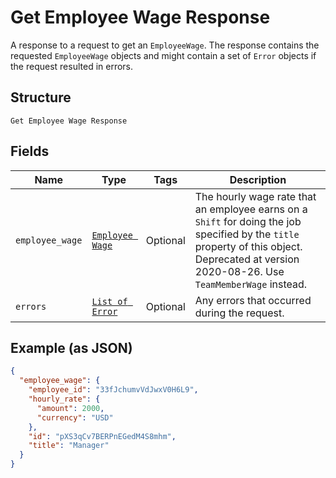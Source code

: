 
# Get Employee Wage Response

A response to a request to get an `EmployeeWage`. The response contains
the requested `EmployeeWage` objects and might contain a set of `Error` objects if
the request resulted in errors.

## Structure

`Get Employee Wage Response`

## Fields

| Name | Type | Tags | Description |
|  --- | --- | --- | --- |
| `employee_wage` | [`Employee Wage`](../../doc/models/employee-wage.md) | Optional | The hourly wage rate that an employee earns on a `Shift` for doing the job<br>specified by the `title` property of this object. Deprecated at version 2020-08-26. Use `TeamMemberWage` instead. |
| `errors` | [`List of Error`](../../doc/models/error.md) | Optional | Any errors that occurred during the request. |

## Example (as JSON)

```json
{
  "employee_wage": {
    "employee_id": "33fJchumvVdJwxV0H6L9",
    "hourly_rate": {
      "amount": 2000,
      "currency": "USD"
    },
    "id": "pXS3qCv7BERPnEGedM4S8mhm",
    "title": "Manager"
  }
}
```

